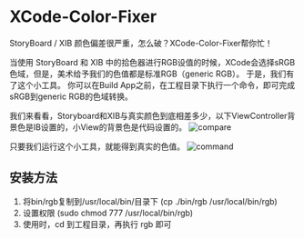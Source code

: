 # XCode-Color-Fixer
StoryBoard / XIB 颜色偏差很严重，怎么破？XCode-Color-Fixer帮你忙！

当使用 StoryBoard 和 XIB 中的拾色器进行RGB设值的时候，XCode会选择sRGB色域，但是，美术给予我们的色值都是标准RGB（generic RGB）。
于是，我们有了这个小工具。
你可以在Build App之前，在工程目录下执行一个命令，即可完成sRGB到generic RGB的色域转换。

我们来看看，Storyboard和XIB与真实颜色到底相差多少，以下ViewController背景色是IB设置的，小View的背景色是代码设置的。
![compare](https://raw.githubusercontent.com/duowan/XCode-Color-Fixer/master/sample/compare.png)

只要我们运行这个小工具，就能得到真实的色值。
![command](https://raw.githubusercontent.com/duowan/XCode-Color-Fixer/master/sample/command.png)

## 安装方法 

1. 将bin/rgb复制到/usr/local/bin/目录下 (cp ./bin/rgb /usr/local/bin/rgb)
2. 设置权限 (sudo chmod 777 /usr/local/bin/rgb)
3. 使用时，cd 到工程目录，再执行 rgb 即可
